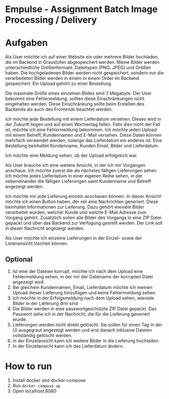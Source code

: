 # Empulse - Assignment Batch Image Processing / Delivery

# Aufgaben

Als User möchte ich auf einer Website ein oder mehrere Bilder hochladen, die im Backend in Graustufen abgespeichert werden. Meine Bilder werden unterschiedliche Größenformate, Dateitypen (PNG, JPEG) und Größen haben. Die hochgeladenen Bilder werden nicht gespeichert, sondern nur die verarbeiteten Bilder werden in einem in einem Order im Backend gespeichert. Ein Upload gehört zu einer Bestellung.

Die maximale Größe eines einzelnen Bildes sind 3 Megabyte. Der User bekommt eine Fehlermeldung, sollten diese Einschränkungen nicht eingehalten werden. Diese Einschränkung sollte beim Erstellen des Backends als auch des Frontends beachtet werden.

Ich möchte jede Bestellung mit einem Lieferdatum versehen. Dieses wird in der Zukunft liegen und auf einen Wochentag fallen. Falls dies nicht der Fall ist, möchte ich eine Fehlermeldung bekommen. Ich möchte jeden Upload mit einem Betreff, Kundennamen und E-Mail versehen. Diese Daten können mehrfach verwendet werden, solange das Lieferdatum ein anderes ist. Eine Bestellung beinhaltet Kundenname, Kunden Email, Bilder und Lieferdatum.

Ich möchte eine Meldung sehen, ob der Upload erfolgreich war.

Als User brauche ich eine weitere Ansicht, in der ich mir Vorgängen anschaue. Ich möchte zuerst die als nächstes fälligen Lieferungen sehen. Ich möchte jedes Lieferdatum in einer eigenen Reihe sehen, in der nebeneinander die fälligen Lieferungen samt Kundenname und Betreff angezeigt werden.

Ich möchte mir jede Lieferung einzeln anschauen können. In dieser Ansicht möchte ich einen Button haben, der mir eine Nachrichten generiert. Diese beinhaltet Informationen zur Lieferung. Dazu gehört wieviele Bilder verarbeitet wurden, welcher Kunde und welche E-Mail Adresse zum Vorgang gehört. Zusätzlich sollen alle Bilder des Vorgangs in eine ZIP Datei gepackt und über das Backend zur Verfügung gestellt werden. Der Link soll in dieser Nachricht angezeigt werden.

Als User möchte ich einzelne Lieferungen in der Einzel- sowie der Listenansicht löschen können.

## Optional

1. Ist eine der Dateien korrupt, möchte ich nach dem Upload eine Fehlermeldung sehen, in der mir der Dateiname der korrupten Datei angezeigt wird.
2. Bei gleichem Kundennamen, Email, Lieferdatum möchte ich meinen Upload dieser Lieferung hinzufügen und keine Fehlermeldung sehen.
3. Ich möchte in der Erfolgsmeldung nach dem Upload sehen, wieviele Bilder in der Lieferung drin sind
4. Die Bilder werden in eine passwortgeschützte ZIP Datei gepackt. Das Passwort sehe ich in der Nachricht, die für die Lieferung generiert wurde.
5. Lieferungen werden nicht direkt gelöscht. Sie sollen für einen Tag in der UI ausgegraut angezeigt werden und erst danach inklusive Dateien vollständig gelöscht werden.
6. In der Einzelansicht kann ich weitere Bilder in die Lieferung hochladen.
7. In der Einzelansicht kann ich das Lieferdatum ändern.

# How to run

1. Install docker and docker compose
2. Run `docker-compose up`
3. Open localhost:8080
